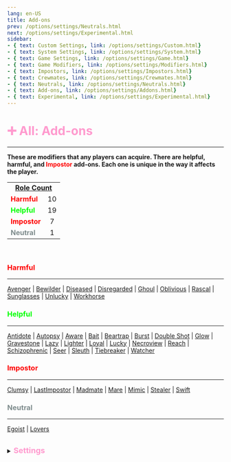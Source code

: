 ```yaml
---
lang: en-US
title: Add-ons
prev: /options/settings/Neutrals.html
next: /options/settings/Experimental.html
sidebar: 
- { text: Custom Settings, link: /options/settings/Custom.html}
- { text: System Settings, link: /options/settings/System.html}
- { text: Game Settings, link: /options/settings/Game.html}
- { text: Game Modifiers, link: /options/settings/Modifiers.html}
- { text: Impostors, link: /options/settings/Impostors.html}
- { text: Crewmates, link: /options/settings/Crewmates.html} 
- { text: Neutrals, link: /options/settings/Neutrals.html}
- { text: Add-ons, link: /options/settings/Addons.html}
- { text: Experimental, link: /options/settings/Experimental.html}
---
```


# <font color="#ff9ace">➕ <b>All: Add-ons</b></font> <Badge text="Total: 37" type="tip" vertical="middle"/>
---

<b>These are modifiers that any players can acquire. There are helpful, harmful, and <font color=red>Impostor</font> add-ons. Each one is unique in the way it affects the player.</b>

<table>
<tr >
<td colspan="2" align="center"><b><u>Role Count</u></b></td>
</tr>

<tr>
<td><font color=red><b>Harmful</b></font></td>
<td align="center">10</td>
</tr>

<tr>
<td><font color=#00ff00><b>Helpful</b></font></td>
<td align="center">19</td>
</tr>

<tr>
<td><font color=red><b>Impostor</b></font></td>
<td align="center">7</td>
</tr>
<tr>
<td><font color=#7f8c8d><b>Neutral</b></font></td>
<td align="center">1</td>
</tr>
</table>
<br>

### <font color=#ff0000><b>Harmful</b></font>
---
[Avenger](/options/Addons/Harmful/Avenger.html) | [Bewilder](/options/Addons/Harmful/Bewilder.html) | [Diseased](/options/Addons/Harmful/Diseased.html) | [Disregarded](/options/Addons/Harmful/Disregarded.html) | [Ghoul](/options/Addons/Harmful/Ghoul.html) | [Oblivious](/options/Addons/Harmful/Oblivious.html) | [Rascal](/options/Addons/Harmful/Rascal.html) | [Sunglasses](/options/Addons/Harmful/sunglasses.html) | [Unlucky](/options/Addons/Harmful/Unlucky.html) | [Workhorse](/options/Addons/Harmful/Workhorse.html)
<br>

### <font color=#00ff00><b>Helpful</b></font>
---
[Antidote](/options/Addons/Helpful/Antidote.html) | [Autopsy](/options/Addons/Helpful/Autopsy.html) | [Aware](/options/Addons/Helpful/Aware.html) | [Bait](/options/Addons/Helpful/Bait.html) | [Beartrap](/options/Addons/Helpful/Beartrap.html) | [Burst](/options/Addons/Helpful/Burst.html) | [Double Shot](/options/Addons/Helpful/DoubleShot.html) | [Glow](/options/Addons/Helpful/Glow.html) | [Gravestone](/options/Addons/Helpful/Gravestone.html) | [Lazy](/options/Addons/Helpful/Lazy.html) | [Lighter](/options/Addons/Helpful/Lighter.html) | [Loyal](/options/Addons/Helpful/Loyal.html) | [Lucky](/options/Addons/Helpful/Lucky.html) | [Necroview](/options/Addons/Helpful/Necroview.html) | [Reach](/options/Addons/Helpful/Reach.html) | [Schizophrenic](/options/Addons/Helpful/Schizophrenic.html) | [Seer](/options/Addons/Helpful/Seer.html) | [Sleuth](/options/Addons/Helpful/Sleuth.html) | [Tiebreaker](/options/Addons/Helpful/Tiebreaker.html) | [Watcher](/options/Addons/Helpful/Watcher.html)
<br>

### <font color=red><b>Impostor</b></font>
---
[Clumsy](/options/Addons/Impostor/Clumsy.html) | [LastImpostor](/options/Addons/Impostor/LastImpostor.html) | [Madmate](/options/Addons/Impostor/Madmate.html) | [Mare](/options/Addons/Impostor/Mare.html) | [Mimic](/options/Addons/Impostor/Mimic.html) | [Stealer](/options/Addons/Impostor/Stealer.html) | [Swift](/options/Addons/Impostor/Swift.html)
<br>

### <font color=#7f8c8d><b>Neutral</b></font>
---
[Egoist](/options/Addons/Neutral/Egoist.html) | [Lovers](/options/Addons/Neutral/Lovers.html)

<br>

<details>
<summary><font color=#ff9ace size='4em'><b>Settings</b></font></summary>
<br>
Below are settings to make the game more balanced based on your lobby's style of gameplay:

* Display Add-Ons next to the role name
  * <font color=green>ON</font>: Add-Ons will be displayed next to players' Roles
  * <font color=red>OFF</font>: Add-Ons will not be displayed next to players' Roles
* Players can have multiple Add-Ons
  * <font color=green>ON</font>: Players can have more than one Add-On (up to 15)
  * <font color=red>OFF</font>: Add-Ons will be handed out as they normally would
* Add Brackets To Add-Ons
  * <font color=green>ON</font>: Brackets will appear around a players’ Add-Ons for a cleaner look
  * <font color=red>OFF</font>: Add-Ons will be displayed as they normally would
</details>